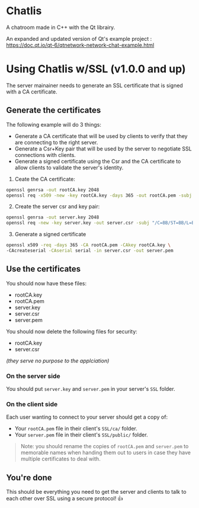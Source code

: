 # Chatlis

A chatroom made in C++ with the Qt librairy.

An expanded and updated version of Qt's example project : https://doc.qt.io/qt-6/qtnetwork-network-chat-example.html

# Using Chatlis w/SSL (v1.0.0 and up)

The server mainainer needs to generate an SSL certificate that is signed with a CA certificate. 

## Generate the certificates

The following example will do 3 things:

- Generate a CA certificate that will be used by clients to verify that they are connecting to the right server.
- Generate a Csr+Key pair that will be used by the server to negotiate SSL connections with clients.
- Generate a signed certificate using the Csr and the CA certificate to allow clients to validate the server's identity.

1. Ceate the CA certificate:

```sh
openssl genrsa -out rootCA.key 2048
openssl req -x509 -new -key rootCA.key -days 365 -out rootCA.pem -subj "/C=AA/ST=AA/L=AA/O=AA Ltd/OU=AA/CN=AA/emailAddress=aa@aa.com"
```

2. Create the server csr and key pair:

```sh
openssl genrsa -out server.key 2048
openssl req -new -key server.key -out server.csr -subj "/C=BB/ST=BB/L=BB/O=BB Ltd/OU=BB/CN=BB/emailAddress=bb@bb.com"
```

3. Generate a signed certificate

```sh
openssl x509 -req -days 365 -CA rootCA.pem -CAkey rootCA.key \
-CAcreateserial -CAserial serial -in server.csr -out server.pem
```

## Use the certificates

You should now have these files:

- rootCA.key
- rootCA.pem
- server.key
- server.csr
- server.pem

You should now delete the following files for security:
- rootCA.key
- server.csr

*(they serve no purpose to the applciation)*

### On the server side

You should put `server.key` and `server.pem` in your server's `SSL` folder.

### On the client side

Each user wanting to connect to your server should get a copy of:

- Your `rootCA.pem` file in their client's `SSL/ca/` folder.
- Your `server.pem` file in their client's `SSL/public/` folder.

> Note: you should rename the copies of `rootCA.pem` and `server.pem` to memorable names when handing them out to users in case they have multiple certificates to deal with.

## You're done
This should be everything you need to get the server and clients to talk to each other over SSL using a secure protocol! 👍